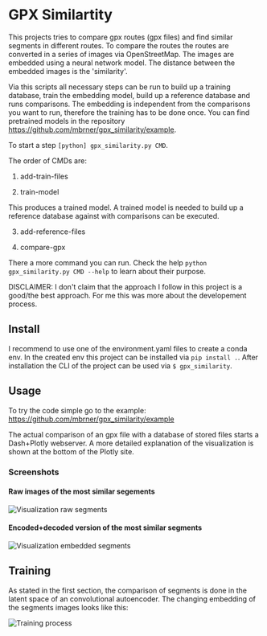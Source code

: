 # GPX Similartity

This projects tries to compare gpx routes (gpx files) and find similar segments in different routes. To compare the routes the routes are converted in a series of images via OpenStreetMap. The images are embedded using a neural network model. The distance between the embedded images is the 'similarity'.

Via this scripts all necessary steps can be run to build up a training database, train the embedding model, build up a reference database and runs comparisons. The embedding is independent from the comparisons you want to run, therefore the training has to be done once. You can find pretrained models in the repository https://github.com/mbrner/gpx_similarity/example.

To start a step `[python] gpx_similarity.py CMD`.

The order of CMDs are:

1. add-train-files

2. train-model

This produces a trained model. A trained model is needed to build up a reference database against with comparisons can be executed.

3. add-reference-files

4. compare-gpx

There a more command you can run. Check the help `python gpx_similarity.py CMD --help` to learn about their purpose.

DISCLAIMER: I don't claim that the approach I follow in this project is a good/the best approach. For me this was more about the developement process.


<!--- HIDE IN CLICK --->
## Install

I recommend to use one of the environment.yaml files to create a conda env. In the created env this project can be installed via 
```pip install .```.
After installation the CLI of the project can be used via `$ gpx_similarity`.

## Usage

To try the code simple go to the example: https://github.com/mbrner/gpx_similarity/example

The actual comparison of an gpx file with a database of stored files starts a Dash+Plotly webserver. A more detailed explanation of the visualization is shown at the bottom of the Plotly site.

### Screenshots

#### Raw images of the most similar segements
![Visualization raw segments](https://github.com/mbrner/gpx_similarity/raw/master/images/screen_1.png)

#### Encoded+decoded version of the most similar segments
![Visualization embedded segments](https://github.com/mbrner/gpx_similarity/raw/master/images/screen_2.png)

## Training

As stated in the first section, the comparison of segments is done in the latent space of an convolutional autoencoder. The changing embedding of the segments images looks like this:


![Training process](./images/training_process.gif)


